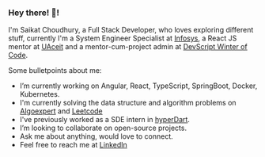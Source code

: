 ### Hey there! 👋!

I'm Saikat Choudhury, a Full Stack Developer, who loves exploring different stuff, currently I'm a System Engineer Specialist at [Infosys](https://www.infosys.com), a React JS mentor at [UAceit](https://uaceit.com) and a mentor-cum-project admin at [DevScript Winter of Code](https://devscript.tech/woc/).

Some bulletpoints about me:

- I’m currently working on Angular, React, TypeScript, SpringBoot, Docker, Kubernetes.
- I'm currently solving the data structure and algorithm problems on [Algoexpert](https://www.algoexpert.io/questions) and [Leetcode](https://leetcode.com/problemset/all/)
- I've previously worked as a SDE intern in [hyperDart](https://hyperdart.com). 
- I’m looking to collaborate on open-source projects.
- Ask me about anything, would love to connect.
- Feel free to reach me at [LinkedIn](https://www.linkedin.com/in/saikat-c-3b9878110/)

